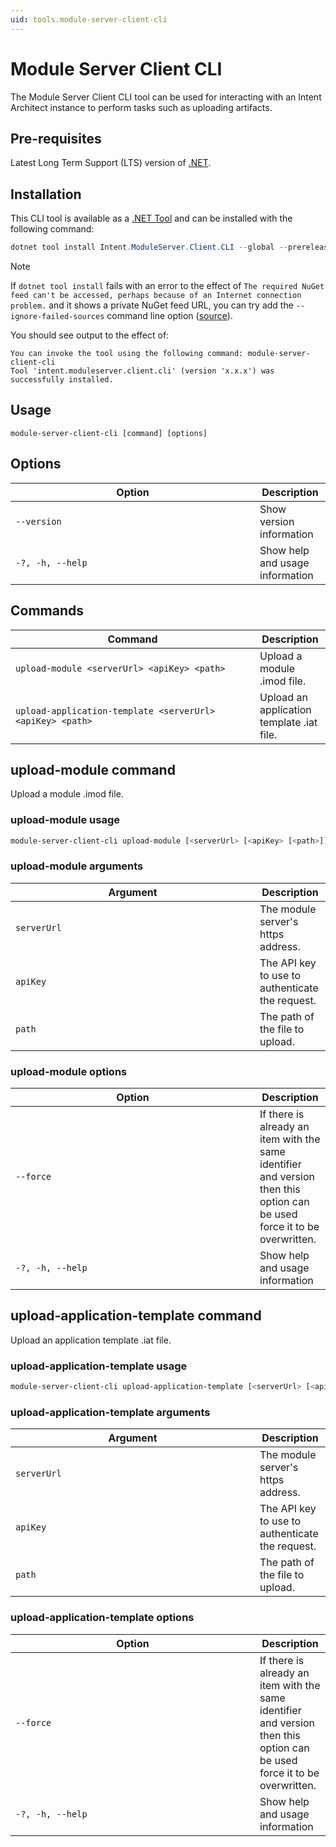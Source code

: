 ```yaml
---
uid: tools.module-server-client-cli
---
```

<!-- Workaround to align the column widths consistently -->
<style>
table th:first-of-type {
    width: 375px;
}
</style>

# Module Server Client CLI

The Module Server Client CLI tool can be used for interacting with an Intent Architect [](xref:tools.module-server) instance to perform tasks such as uploading artifacts.

## Pre-requisites

Latest Long Term Support (LTS) version of [.NET](https://dotnet.microsoft.com/download).

## Installation

This CLI tool is available as a [.NET Tool](https://docs.microsoft.com/dotnet/core/tools/global-tools) and can be installed with the following command:

```powershell
dotnet tool install Intent.ModuleServer.Client.CLI --global --prerelease
```

> [!NOTE]
> If `dotnet tool install` fails with an error to the effect of `The required NuGet feed can't be accessed, perhaps because of an Internet connection problem.` and it shows a private NuGet feed URL, you can try add the `--ignore-failed-sources` command line option ([source](https://learn.microsoft.com/dotnet/core/tools/troubleshoot-usage-issues#nuget-feed-cant-be-accessed)).

You should see output to the effect of:

```text
You can invoke the tool using the following command: module-server-client-cli
Tool 'intent.moduleserver.client.cli' (version 'x.x.x') was successfully installed.
```

## Usage

`module-server-client-cli [command] [options]`

## Options

|Option|Description|
|------|-----------|
|`--version`      |Show version information|
|`-?, -h, --help` |Show help and usage information|

## Commands

|Command|Description|
|-------|-----------|
|`upload-module <serverUrl> <apiKey> <path>`               |Upload a module .imod file.|
|`upload-application-template <serverUrl> <apiKey> <path>` |Upload an application template .iat file.|

## upload-module command

Upload a module .imod file.

### upload-module usage

```bash
module-server-client-cli upload-module [<serverUrl> [<apiKey> [<path>]]] [options]
```

### upload-module arguments

|Argument    |Description|
|------------|-----------|
|`serverUrl` |The module server's https address.|
|`apiKey`    |The API key to use to authenticate the request.|
|`path`      |The path of the file to upload.|

### upload-module options

|Option           |Description|
|-----------------|-----------|
|`--force`        |If there is already an item with the same identifier and version then this option can be used force it to be overwritten.|
|`-?, -h, --help` |Show help and usage information|

## upload-application-template command

Upload an application template .iat file.

### upload-application-template usage

```bash
module-server-client-cli upload-application-template [<serverUrl> [<apiKey> [<path>]]] [options]
```

### upload-application-template arguments

|Argument    |Description|
|------------|-----------|
|`serverUrl` |The module server's https address.|
|`apiKey`    |The API key to use to authenticate the request.|
|`path`      |The path of the file to upload.|

### upload-application-template options

|Option           |Description|
|-----------------|-----------|
|`--force`        |If there is already an item with the same identifier and version then this option can be used force it to be overwritten.|
|`-?, -h, --help` |Show help and usage information|
